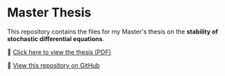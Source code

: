 # Master Thesis

This repository contains the files for my Master's thesis on the **stability of stochastic differential equations**.

📄 [Click here to view the thesis (PDF)](My_project.pdf)

🔗 [View this repository on GitHub](https://github.com/aziz483/master-thesis)

